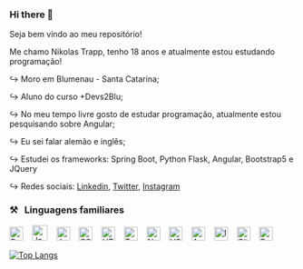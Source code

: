 ### Hi there 👋

Seja bem vindo ao meu repositório!

Me chamo Nikolas Trapp, tenho 18 anos e atualmente estou estudando programação!

  ↪ Moro em Blumenau - Santa Catarina; 
  
  ↪ Aluno do curso +Devs2Blu;
  
  ↪ No meu tempo livre gosto de estudar programação, atualmente estou pesquisando sobre Angular;
  
  ↪ Eu sei falar alemão e inglês;
  
  ↪ Estudei os frameworks: Spring Boot, Python Flask, Angular, Bootstrap5 e JQuery
  
  ↪ Redes sociais: [Linkedin](https://www.linkedin.com/in/nikolastrapp/), [Twitter](https://twitter.com/nikolas_trapp), [Instagram](https://www.instagram.com/nikolas_trapp_/)

  ### ⚒&nbsp;&nbsp;&nbsp;Linguagens familiares
<img alt="Python" title="Python" src="https://user-images.githubusercontent.com/91998543/190879207-b3a1a80a-c271-4ad0-97d2-072b54389ab8.png" height="24">&nbsp;&nbsp;&nbsp;&nbsp;<img alt="Java" title="Java" src="https://user-images.githubusercontent.com/91998543/190879230-94916ee4-5b6b-4896-bbcd-07e03f4791b9.png" width="27">&nbsp;&nbsp;&nbsp;&nbsp;<img alt="JavaScript" title="JavaScript" src="https://user-images.githubusercontent.com/1680157/87443764-4af82c80-c5cc-11ea-82c2-c368ee12cf6d.png" height="24">&nbsp;&nbsp;&nbsp;&nbsp;<img alt="CSS" title="CSS" src="https://user-images.githubusercontent.com/1680157/87443759-4a5f9600-c5cc-11ea-8ae0-715433c1f781.png" height="24">&nbsp;&nbsp;&nbsp;&nbsp;<img alt="HTML" title="HTML" src="https://user-images.githubusercontent.com/1680157/87443762-4af82c80-c5cc-11ea-85cf-57be0e83c169.png" height="24">&nbsp;&nbsp;&nbsp;&nbsp;<img alt="TypeScript" title="TypeScript" src="https://user-images.githubusercontent.com/1680157/87443766-4af82c80-c5cc-11ea-8a13-a651f150fa99.png" height="24">&nbsp;&nbsp;&nbsp;&nbsp;<img alt="Node.js" title="Node.js" src="https://user-images.githubusercontent.com/1680157/87443758-4a5f9600-c5cc-11ea-8f63-92e126a1145b.png" height="24">&nbsp;&nbsp;&nbsp;&nbsp;<img alt="VS Code" title="VS Code" src="https://user-images.githubusercontent.com/1680157/87443751-492e6900-c5cc-11ea-9854-f82d4d921133.png" height="24">&nbsp;&nbsp;&nbsp;&nbsp;<img alt="Angular" title="Angular" src="https://user-images.githubusercontent.com/91998543/190879335-9ae7dd12-eb5e-4c00-beb3-540494f49a11.svg" height="24">&nbsp;&nbsp;&nbsp;&nbsp;<img alt="Intellij IDEA" title="Intellij IDEA" src="https://user-images.githubusercontent.com/91998543/190879364-b89efd3f-9ba4-4296-882e-2496dc1ce69b.png" height="24">&nbsp;&nbsp;&nbsp;&nbsp;<img alt="Git" title="Git" src="https://user-images.githubusercontent.com/1680157/87443755-49c6ff80-c5cc-11ea-954a-579f7c72873a.png" height="24">&nbsp;&nbsp;&nbsp;&nbsp;<img alt="PostgreSQL" title="PostgreSQL" src="https://user-images.githubusercontent.com/91998543/190879428-be938753-cc12-4f74-918c-c4a6637deb73.png" height="24">



[![Top Langs](https://github-readme-stats.vercel.app/api/top-langs/?username=NikolasTrapp&hide=javascript,html)](https://github.com/NikolasTrapp/github-readme-stats)
